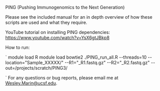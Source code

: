 PING (Pushing Immunogenomics to the Next Generation)

Please see the included manual for an in depth overview of how these scripts are used and what they require.

YouTube tutorial on installing PING dependencies:
https://www.youtube.com/watch?v=YsX6gtJBkp8

How to run:

`
module load R
module load bowtie2
./PING_run_all.R --threads=10 --location="Sample_XXXXX/" --R1="_R1.fastq.gz" --R2="_R2.fastq.gz" --out=/projects/scratch/PING3/

`
For any questions or bug reports, please email me at Wesley.Marin@ucsf.edu.
